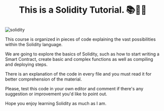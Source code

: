 # <p align="center"><b>This is a Solidity Tutorial. 📚👩‍💻 </b></p>
![solidity](https://img.shields.io/badge/Solidity-e6e6e6?style=for-the-badge&logo=solidity&logoColor=black)

This course is organized in pieces of code explaining the vast possibilities within the Solidity language. 

We are going to explore the basics of Solidity, such as how to start writing a Smart Contract, create basic and complex functions as well as compiling and deploying steps.

There is an explanation of the code in every file and you must read it for better comprehension of the material.

Please, test this code in your own editor and comment if there's any suggestion or improvement you'd like to point out. 

Hope you enjoy learning Solidity as much as I am.

